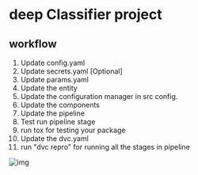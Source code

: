# deep Classifier project

## workflow

1. Update config.yaml
2. Update secrets.yaml [Optional]
3. Update params.yaml
4. Update the entity
5. Update the configuration manager in src config.
6. Update the components
7. Update the pipeline
8. Test run pipeline stage
9. run tox for testing your package
10. Update the dvc.yaml
11. run "dvc repro" for running all the stages in pipeline


![img](https://github.com/c17hawke/FSDS_NOV_deepCNNClassifier/blob/main/docs/images/Data%20Ingestion@2x%20(1).png?raw=true)
